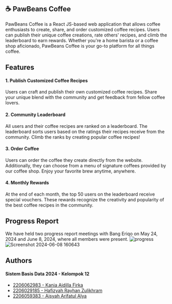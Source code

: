 ## ☕ PawBeans Coffee
PawBeans Coffee is a React JS-based web application that allows coffee enthusiasts to create, share, and order customized coffee recipes. Users can publish their unique coffee creations, rate others' recipes, and climb the leaderboard to earn rewards. Whether you're a home barista or a coffee shop aficionado, PawBeans Coffee is your go-to platform for all things coffee.

## Features

#### 1. Publish Customized Coffee Recipes
Users can craft and publish their own customized coffee recipes. Share your unique blend with the community and get feedback from fellow coffee lovers.

#### 2. Community Leaderboard
All users and their coffee recipes are ranked on a leaderboard. The leaderboard sorts users based on the ratings their recipes receive from the community. Climb the ranks by creating popular coffee recipes!

#### 3. Order Coffee
Users can order the coffee they create directly from the website. Additionally, they can choose from a menu of signature coffees provided by our coffee shop. Enjoy your favorite brew anytime, anywhere.

#### 4. Monthly Rewards
At the end of each month, the top 50 users on the leaderboard receive special vouchers. These rewards recognize the creativity and popularity of the best coffee recipes in the community.

## Progress Report
We have held two progress report meetings with Bang Eriqo on May 24, 2024 and June 8, 2024, where all members were present.
![progress](https://github.com/SistemBasisData2024/Pawbeans-Coffee/assets/144354346/452a3c78-bd2e-4a3e-8c30-592021fdeb65)
![Screenshot 2024-06-08 160643](https://github.com/SistemBasisData2024/Pawbeans-Coffee/assets/144354346/6c9cbfca-8061-4d6d-8955-e3614fde331d)

## Authors
#### Sistem Basis Data 2024 - Kelompok 12
- [2206062983 - Kania Aidilla Firka](https://github.com/kaniafirka)
- [2206029185 - Hafizyah Rayhan Zulikhram](https://github.com/HafizyahRayhan)
- [2206059383 - Aisyah Arifatul Alya](https://github.com/arifatalya)
